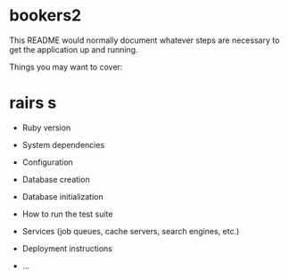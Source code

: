 # bookers2

This README would normally document whatever steps are necessary to get the
application up and running.

Things you may want to cover:
# rairs s
* Ruby version

* System dependencies

* Configuration

* Database creation

* Database initialization

* How to run the test suite

* Services (job queues, cache servers, search engines, etc.)

* Deployment instructions

* ...
